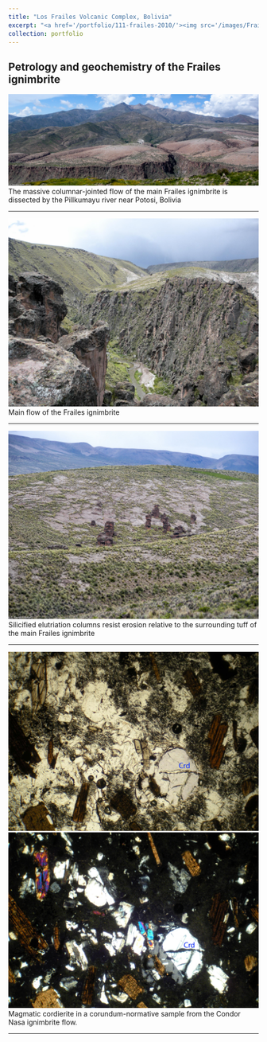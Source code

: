 ```yaml
---
title: "Los Frailes Volcanic Complex, Bolivia"
excerpt: "<a href='/portfolio/111-frailes-2010/'><img src='/images/Frailes1.jpg'></a>"
collection: portfolio
---
```

Petrology and geochemistry of the Frailes ignimbrite
---

<a href='/images/Frailes1.jpg'><img src='/images/Frailes1.jpg'></a>
The massive columnar-jointed flow of the main Frailes ignimbrite is dissected by the Pillkumayu river near Potosi, Bolivia

---

<a href='/images/Frailes2.jpg'><img src='/images/Frailes2.jpg'></a>
Main flow of the Frailes ignimbrite

---

<a href='/images/FrailesElutriation.jpg'><img src='/images/FrailesElutriation.jpg'></a>
Silicified elutriation columns resist erosion relative to the surrounding tuff of the main Frailes ignimbrite 

---

<a href='/images/FrailesCordierite.jpg'><img src='/images/FrailesCordierite.jpg'></a>
<a href='/images/FrailesCordierite_x.jpg'><img src='/images/FrailesCordierite_x.jpg'></a>
Magmatic cordierite in a corundum-normative sample from the Condor Nasa ignimbrite flow.

---